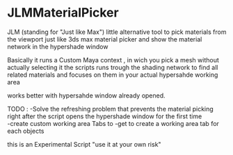 # JLMMaterialPicker
JLM (standing for "Just like Max") little alternative tool to pick materials from the viewport 
just like 3ds max material picker and show the material network in the hypershade window

Basically it runs a Custom Maya context , 
in wich you pick a mesh without actually selecting it 
the scripts runs trough the shading network to find all related materials and focuses on them in your actual hypersahde working area

works better with hypersahde window already opened.

TODO : -Solve the refreshing problem that prevents the material picking right after the script opens the hypershade window for the first time   
       -create custom working area Tabs to
       -get to create a working area tab for each objects

this is an Experimental Script "use it at your own risk" 
